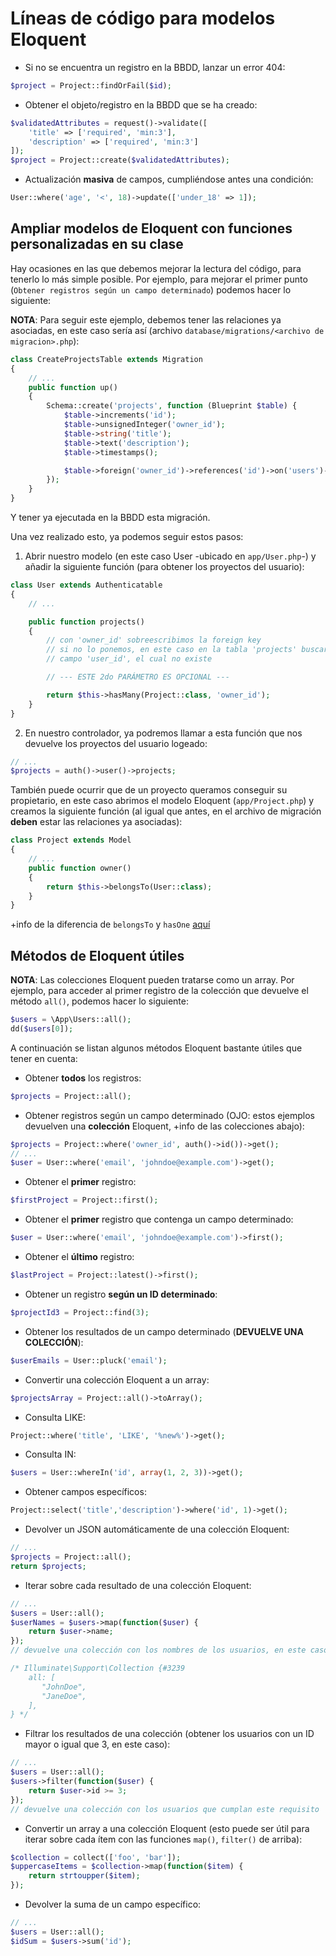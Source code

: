 # Líneas de código para modelos Eloquent

- Si no se encuentra un registro en la BBDD, lanzar un error 404:

```php
$project = Project::findOrFail($id);
```

- Obtener el objeto/registro en la BBDD que se ha creado:

```php
$validatedAttributes = request()->validate([
    'title' => ['required', 'min:3'],
    'description' => ['required', 'min:3']
]);
$project = Project::create($validatedAttributes);
```

- Actualización **masiva** de campos, cumpliéndose antes una condición:

```php
User::where('age', '<', 18)->update(['under_18' => 1]);
```

## Ampliar modelos de Eloquent con funciones personalizadas en su clase

Hay ocasiones en las que debemos mejorar la lectura del código, para tenerlo lo más simple posible. Por ejemplo, para mejorar el primer punto (`Obtener registros según un campo determinado`) podemos hacer lo siguiente:

**NOTA**: Para seguir este ejemplo, debemos tener las relaciones ya asociadas, en este caso sería así (archivo `database/migrations/<archivo de migracion>.php`):

```php
class CreateProjectsTable extends Migration
{
    // ...
    public function up()
    {
        Schema::create('projects', function (Blueprint $table) {
            $table->increments('id');
            $table->unsignedInteger('owner_id');
            $table->string('title');
            $table->text('description');
            $table->timestamps();

            $table->foreign('owner_id')->references('id')->on('users')->onDelete('cascade');
        });
    }
}
```

Y tener ya ejecutada en la BBDD esta migración.

Una vez realizado esto, ya podemos seguir estos pasos:

1. Abrir nuestro modelo (en este caso User -ubicado en `app/User.php`-) y añadir la siguiente función (para obtener los proyectos del usuario):

```php
class User extends Authenticatable
{
    // ...

    public function projects()
    {
        // con 'owner_id' sobreescribimos la foreign key
        // si no lo ponemos, en este caso en la tabla 'projects' buscaría el 
        // campo 'user_id', el cual no existe

        // --- ESTE 2do PARÁMETRO ES OPCIONAL ---

        return $this->hasMany(Project::class, 'owner_id');
    }
}
```

2. En nuestro controlador, ya podremos llamar a esta función que nos devuelve los proyectos del usuario logeado:

```php
// ...
$projects = auth()->user()->projects;
```

También puede ocurrir que de un proyecto queramos conseguir su propietario, en este caso abrimos el modelo Eloquent (`app/Project.php`) y creamos la siguiente función (al igual que antes, en el archivo de migración **deben** estar las relaciones ya asociadas):

```php
class Project extends Model
{
    // ...
    public function owner()
    {
        return $this->belongsTo(User::class);
    }
}
```

+info de la diferencia de `belongsTo` y `hasOne` [aquí](https://stackoverflow.com/questions/30058949/should-i-use-belongsto-or-hasone-in-laravel)

## Métodos de Eloquent útiles

**NOTA**: Las colecciones Eloquent pueden tratarse como un array. Por ejemplo, para acceder al primer registro de la colección que devuelve el método `all()`, podemos hacer lo siguiente:

```php
$users = \App\Users::all();
dd($users[0]);
```

A continuación se listan algunos métodos Eloquent bastante útiles que tener en cuenta:

- Obtener **todos** los registros:

```php
$projects = Project::all();
```

- Obtener registros según un campo determinado (OJO: estos ejemplos devuelven una **colección** Eloquent, +info de las colecciones abajo):

```php
$projects = Project::where('owner_id', auth()->id())->get();
// ...
$user = User::where('email', 'johndoe@example.com')->get();
```

- Obtener el **primer** registro:

```php
$firstProject = Project::first();
```

- Obtener el **primer** registro que contenga un campo determinado:

```php
$user = User::where('email', 'johndoe@example.com')->first();
```

- Obtener el **último** registro:

```php
$lastProject = Project::latest()->first();
```

- Obtener un registro **según un ID determinado**:

```php
$projectId3 = Project::find(3);
```

- Obtener los resultados de un campo determinado (**DEVUELVE UNA COLECCIÓN**):

```php
$userEmails = User::pluck('email');
```

- Convertir una colección Eloquent a un array:

```php
$projectsArray = Project::all()->toArray();
```

- Consulta LIKE:

```php
Project::where('title', 'LIKE', '%new%')->get();
```

- Consulta IN:

```php
$users = User::whereIn('id', array(1, 2, 3))->get();
```

- Obtener campos específicos:

```php
Project::select('title','description')->where('id', 1)->get();
```

- Devolver un JSON automáticamente de una colección Eloquent:

```php
// ...
$projects = Project::all();
return $projects;
```

- Iterar sobre cada resultado de una colección Eloquent:

```php
// ...
$users = User::all();
$userNames = $users->map(function($user) {
    return $user->name; 
});
// devuelve una colección con los nombres de los usuarios, en este caso:

/* Illuminate\Support\Collection {#3239
    all: [
       "JohnDoe",
       "JaneDoe",
    ],
} */
```

- Filtrar los resultados de una colección (obtener los usuarios con un ID mayor o igual que 3, en este caso):

```php
// ...
$users = User::all();
$users->filter(function($user) { 
    return $user->id >= 3; 
});
// devuelve una colección con los usuarios que cumplan este requisito
```

- Convertir un array a una colección Eloquent (esto puede ser útil para iterar sobre cada ítem con las funciones `map()`, `filter()` de arriba):

```php
$collection = collect(['foo', 'bar']);
$uppercaseItems = $collection->map(function($item) { 
    return strtoupper($item);  
});
```

- Devolver la suma de un campo específico:

```php
// ...
$users = User::all();
$idSum = $users->sum('id');
```